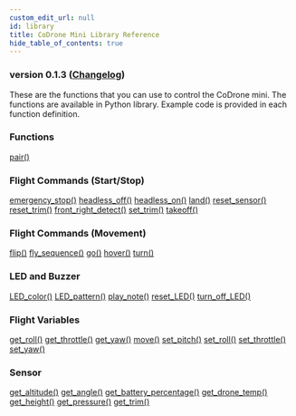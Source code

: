 ```yaml
---
custom_edit_url: null
id: library
title: CoDrone Mini Library Reference
hide_table_of_contents: true
---
```


<h3 class="homeDocLandingVersion">version 0.1.3 (<a class="orange-link" href="/doc-v2/docs/codrone-mini/python/changelog">Changelog</a>)</h3>
These are the functions that you can use to control the CoDrone mini. The functions are available in Python library. Example code is provided in each function definition.

<div class="boxLanding">
  <div class="parentContainer">
  <div class="box-reference-shadow">
  <h3>Functions</h3>
    <a href="/doc-v2/docs/codrone-mini/python/Connection/01-pair">pair()</a>
    <br />
   </div>
    <div class="box-reference-shadow margin-top-30"> 
        <h3>Flight Commands (Start/Stop)</h3>
            <a href="/doc-v2/docs/codrone-mini/python/Flight-Commands-Start-Stop/01-emergency-stop">emergency_stop()</a>
            <a href="/docs/codrone-mini/python/Flight-Commands-Start-Stop/headless-off">headless_off()</a>
            <a href="/docs/codrone-mini/python/Flight-Commands-Start-Stop/headless-on">headless_on()</a>
            <a href="/doc-v2/docs/codrone-mini/python/Flight-Commands-Start-Stop/land">land()</a>
            <a href="/doc-v2/docs/codrone-mini/python/Flight-Commands-Start-Stop/reset-sensor">reset_sensor()</a>
            <a href="/doc-v2/docs/codrone-mini/python/Flight-Commands-Start-Stop/reset-trim">reset_trim()</a>
            <a href="#">front_right_detect()</a>
            <a href="/doc-v2/docs/codrone-mini/python/Flight-Commands-Start-Stop/set-trim">set_trim()</a>
            <a href="/doc-v2/docs/codrone-mini/python/Flight-Commands-Start-Stop/take-off">takeoff()</a>
    </div>
    <div class="box-reference-shadow margin-top-30"> 
        <h3>Flight Commands (Movement)</h3>
        <a href="/doc-v2/docs/codrone-mini/python/Flight-Commands-Movement/flip">flip()</a>
        <a href="/doc-v2/docs/codrone-mini/python/Flight-Commands-Movement/fly-sequence">fly_sequence()</a>
        <a href="/doc-v2/docs/codrone-mini/python/Flight-Commands-Movement/go">go()</a>
        <a href="/doc-v2/docs/codrone-mini/python/Flight-Commands-Movement/hover">hover()</a>
        <a href="/doc-v2/docs/codrone-mini/python/Flight-Commands-Movement/turn">turn()</a>
  </div>
    <div class="box-reference-shadow margin-top-30"> 
        <h3>LED and Buzzer</h3>
        <a href="/doc-v2/docs/codrone-mini/python/LED/led-color">LED_color()</a>
        <a href="/doc-v2/docs/codrone-mini/python/LED/led-pattern">LED_pattern()</a>
        <a href="/doc-v2/docs/codrone-mini/python/LED/play-note">play_note()</a>
        <a href="/doc-v2/docs/codrone-mini/python/LED/reset-led">reset_LED()</a>
        <a href="/doc-v2/docs/codrone-mini/python/LED/turn-off-led">turn_off_LED()</a>
  </div>
  </div>
  <div  class="parentContainer">
    <div class="boxLanding">
       <div class="box-reference-shadow"> 
            <h3> Flight Variables</h3>
            <a href="/doc-v2/docs/codrone-mini/python/Flight-Variables/get-roll">get_roll()</a>
            <a href="/doc-v2/docs/codrone-mini/python/Flight-Variables/get-throttle">get_throttle()</a>
            <a href="/doc-v2/docs/codrone-mini/python/Flight-Variables/get-yaw">get_yaw()</a>
            <a href="/doc-v2/docs/codrone-mini/python/Flight-Variables/move">move()</a>
            <a href="/doc-v2/docs/codrone-mini/python/Flight-Variables/get-pitch">set_pitch()</a>
            <a href="/doc-v2/docs/codrone-mini/python/Flight-Variables/set-roll">set_roll()</a>
            <a href="/doc-v2/docs/codrone-mini/python/Flight-Variables/get-throttle">set_throttle()</a>
            <a href="/doc-v2/docs/codrone-mini/python/Flight-Variables/get-yaw">set_yaw()</a>
        </div>
    </div>
     <div class="box-reference-shadow margin-top-30"> 
            <h3>Sensor</h3>
                <a href="/doc-v2/docs/codrone-mini/python/Sensors/get-altitude">get_altitude()</a>
                <a href="/doc-v2/docs/codrone-mini/python/Sensors/get-angle">get_angle()</a>
                <a href="/doc-v2/docs/codrone-mini/python/Sensors/get-battery-percentage">get_battery_percentage()</a>
                <a href="/doc-v2/docs/codrone-mini/python/Sensors/get-drone-temp">get_drone_temp()</a>
                <a href="/doc-v2/docs/codrone-mini/python/Sensors/get-height">get_height()</a>
                <a href="/doc-v2/docs/codrone-mini/python/Sensors/get-pressure">get_pressure()</a>
                <a href="/doc-v2/docs/codrone-mini/python/Sensors/get-trim">get_trim()</a> 
        </div>
  </div>
</div>
<div class="boxLanding marginTop25">


</div>
